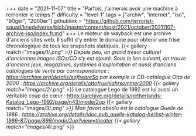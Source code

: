 +++
date = "2021-11-07"
title = "Parfois, j'aimerais avoir une machine à remonter le temps !"
difficulty = "level-1"
tags = ["archiv", "internet", "iso", "90ger", "2000er"]
githublink = "https://github.com/terrorist-squad/knedelverse/blob/master/content/post/2021/october/20211107-archive-iso/index.fr.md"
+++
Le moteur de wayback est une archive d'anciens sites web. Il suffit d'y entrer le domaine pour obtenir une frise chronologique de tous les snapshots statiques.
{{< gallery match="images/1/*.png" >}}
Depuis peu, un grand trésor culturel d'anciennes images ISOs/CD s'y est ajouté. Sous le lien suivant, on trouve d'anciens jeux, magazines, systèmes d'exploitation et aussi d'anciens catalogues de vente par correspondance : https://archive.org/details/softwareSo par exemple le CD-catalogue Otto de 2000 : https://archive.org/details/ottofruehjahrsommer2000
{{< gallery match="images/2/*.png" >}}
Le catalogue Lego de 1992 est lui aussi un véritable coup de cœur : https://archive.org/details/netherlands-Katalog_Lego-1992/page/n43/mode/2up
{{< gallery match="images/3/*.png" >}}
Mon favori absolu est le catalogue Quelle de 1986 : https://archive.org/details/idoc.pub_quelle-katalog-herbst-winter-1986-87/page/899/mode/2up?view=theater
{{< gallery match="images/4/*.png" >}}
